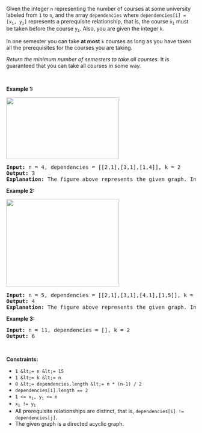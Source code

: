 Given the integer `` n `` representing the number of courses at some university labeled from `` 1 `` to `` n ``, and the array `` dependencies `` where <code>dependencies[i] = [x<sub>i</sub>, y<sub>i</sub>]</code> represents a prerequisite relationship, that is, the course <code>x<sub>i</sub></code> must be taken before the course <code>y<sub>i</sub></code>. Also, you are given the integer `` k ``.

In one semester you can take __at most__ `` k `` courses as long as you have taken all the prerequisites for the courses you are taking.

_Return the minimum number of semesters to take all courses_. It is guaranteed that you can take all courses in some way.

&nbsp;

__Example 1:__

<strong><img alt="" src="https://assets.leetcode.com/uploads/2020/05/22/leetcode_parallel_courses_1.png" style="width: 300px; height: 164px;"/></strong>

<pre>
<strong>Input:</strong> n = 4, dependencies = [[2,1],[3,1],[1,4]], k = 2
<strong>Output:</strong> 3 
<strong>Explanation:</strong> The figure above represents the given graph. In this case we can take courses 2 and 3 in the first semester, then take course 1 in the second semester and finally take course 4 in the third semester.
</pre>

__Example 2:__

<strong><img alt="" src="https://assets.leetcode.com/uploads/2020/05/22/leetcode_parallel_courses_2.png" style="width: 300px; height: 234px;"/></strong>

<pre>
<strong>Input:</strong> n = 5, dependencies = [[2,1],[3,1],[4,1],[1,5]], k = 2
<strong>Output:</strong> 4 
<strong>Explanation:</strong> The figure above represents the given graph. In this case one optimal way to take all courses is: take courses 2 and 3 in the first semester and take course 4 in the second semester, then take course 1 in the third semester and finally take course 5 in the fourth semester.
</pre>

__Example 3:__

<pre>
<strong>Input:</strong> n = 11, dependencies = [], k = 2
<strong>Output:</strong> 6
</pre>

&nbsp;

__Constraints:__

*   `` 1 &lt;= n &lt;= 15 ``
*   `` 1 &lt;= k &lt;= n ``
*   `` 0 &lt;= dependencies.length &lt;= n * (n-1) / 2 ``
*   `` dependencies[i].length == 2 ``
*   <code>1 &lt;= x<sub>i</sub>, y<sub>i</sub> &lt;= n</code>
*   <code>x<sub>i</sub> != y<sub>i</sub></code>
*   All prerequisite relationships are distinct, that is, `` dependencies[i] != dependencies[j] ``.
*   The given graph is a directed acyclic graph.